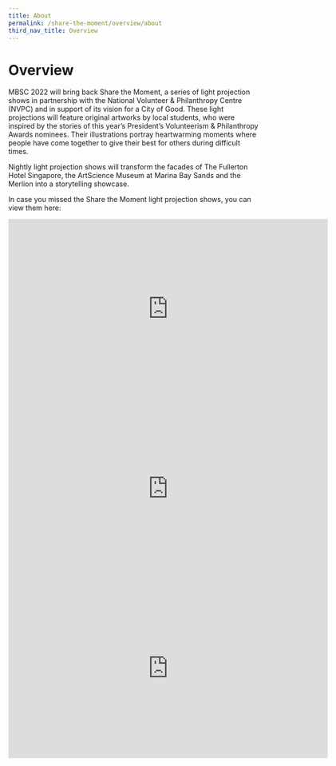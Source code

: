 ```yaml
---
title: About
permalink: /share-the-moment/overview/about
third_nav_title: Overview
---
```

# Overview

MBSC 2022 will bring back Share the Moment, a series of light projection shows in partnership with the National Volunteer & Philanthropy Centre (NVPC) and in support of its vision for a City of Good. These light projections will feature original artworks by local students, who were inspired by the stories of this year’s President’s Volunteerism & Philanthropy Awards nominees. Their illustrations portray heartwarming moments where people have come together to give their best for others during difficult times. 

Nightly light projection shows will transform the facades of The Fullerton Hotel Singapore, the ArtScience Museum at Marina Bay Sands and the Merlion into a storytelling showcase. 

In case you missed the Share the Moment light projection shows, you can view them here:
<iframe width="640" height="360" src="https://www.youtube.com/embed/lSy8R5l7vm0?controls=0" title="YouTube video player" frameborder="0" allow="accelerometer; autoplay; clipboard-write; encrypted-media; gyroscope; picture-in-picture" allowfullscreen></iframe>

<iframe width="640" height="360" src="https://www.youtube.com/embed/E6g__BoPrXA?controls=0" title="YouTube video player" frameborder="0" allow="accelerometer; autoplay; clipboard-write; encrypted-media; gyroscope; picture-in-picture" allowfullscreen></iframe>

<iframe width="640" height="360" src="https://www.youtube.com/embed/YDYTjUuKvu0?controls=0" title="YouTube video player" frameborder="0" allow="accelerometer; autoplay; clipboard-write; encrypted-media; gyroscope; picture-in-picture" allowfullscreen></iframe>